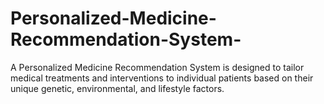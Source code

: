 # Personalized-Medicine-Recommendation-System-
A Personalized Medicine Recommendation System is designed to tailor medical treatments and interventions to individual patients based on their unique genetic, environmental, and lifestyle factors.

